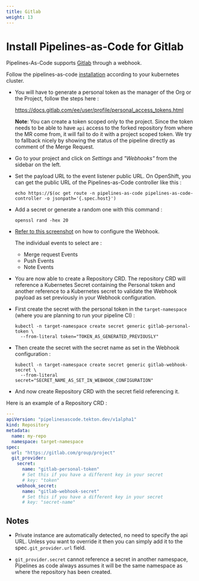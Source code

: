 ```yaml
---
title: Gitlab
weight: 13
---
```


# Install Pipelines-as-Code for Gitlab

Pipelines-As-Code supports [Gitlab](https://www.gitlab.com) through a webhook.

Follow the pipelines-as-code [installation](/docs/install/installation) according to your kubernetes cluster.

* You will have to generate a personal token as the manager of the Org or the Project,
  follow the steps here :

  <https://docs.gitlab.com/ee/user/profile/personal_access_tokens.html>

  **Note**: You can create a token scoped only to the project. Since the
  token needs to be able to have `api` access to the forked repository from where
  the MR come from, it will fail to do it with a project scoped token. We try
  to fallback nicely by showing the status of the pipeline directly as comment
  of the Merge Request.

* Go to your project and click on *Settings* and *"Webhooks"* from the sidebar on the left.

* Set the payload URL to the event listener public URL. On OpenShift, you can get the public URL of the
  Pipelines-as-Code controller like this :

  ```shell
  echo https://$(oc get route -n pipelines-as-code pipelines-as-code-controller -o jsonpath='{.spec.host}')
  ```

* Add a secret or generate a random one with this command  :

  ```shell
  openssl rand -hex 20
  ```

* [Refer to this screenshot](/images/gitlab-add-webhook.png) on how to configure the Webhook.

  The individual  events to select are :

  * Merge request Events
  * Push Events
  * Note Events

* You are now able to create a Repository CRD. The repository CRD will reference a Kubernetes Secret containing the Personal token
and another reference to a Kubernetes secret to validate the Webhook payload as set previously in your Webhook configuration.

* First create the secret with the personal token in the `target-namespace` (where you are planning to run your pipeline CI) :

  ```shell
  kubectl -n target-namespace create secret generic gitlab-personal-token \
    --from-literal token="TOKEN_AS_GENERATED_PREVIOUSLY"
  ```

* Then create the secret with the secret name as set in the Webhook configuration :

  ```shell
  kubectl -n target-namespace create secret generic gitlab-webhook-secret \
    --from-literal secret="SECRET_NAME_AS_SET_IN_WEBHOOK_CONFIGURATION"
  ```

* And now create Repository CRD with the secret field referencing it.

Here is an example of a Repository CRD :

  ```yaml
  ---
  apiVersion: "pipelinesascode.tekton.dev/v1alpha1"
  kind: Repository
  metadata:
    name: my-repo
    namespace: target-namespace
  spec:
    url: "https://gitlab.com/group/project"
    git_provider:
      secret:
        name: "gitlab-personal-token"
        # Set this if you have a different key in your secret
        # key: "token"
      webhook_secret:
        name: "gitlab-webhook-secret"
        # Set this if you have a different key in your secret
        # key: "secret-name"
  ```

## Notes

* Private instance are automatically detected, no need to specify the api URL. Unless you want to override it then you can simply add it to the spec`.git_provider.url` field.

* `git_provider.secret` cannot reference a secret in another namespace,
  Pipelines as code always assumes it will be the same namespace as where the
  repository has been created.
